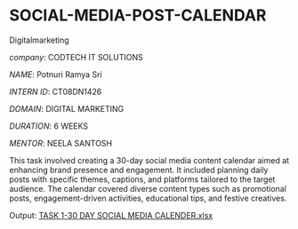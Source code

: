 # SOCIAL-MEDIA-POST-CALENDAR

Digitalmarketing

*company*: CODTECH IT SOLUTIONS

*NAME*: Potnuri Ramya Sri 

*INTERN ID*: CT08DN1426

*DOMAIN*: DIGITAL MARKETING 

*DURATION*: 6 WEEKS 

*MENTOR*: NEELA SANTOSH

This task involved creating a 30-day social media content calendar aimed at enhancing brand presence and engagement. It included planning daily posts with specific themes, captions, and platforms tailored to the target audience. The calendar covered diverse content types such as promotional posts, engagement-driven activities, educational tips, and festive creatives.

Output: [TASK 1-30 DAY SOCIAL MEDIA CALENDER.xlsx](https://github.com/user-attachments/files/21034548/TASK.1-30.DAY.SOCIAL.MEDIA.CALENDER.xlsx)
